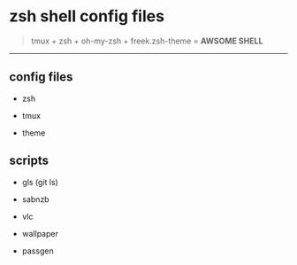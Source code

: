 # zsh shell config files 

> tmux + zsh + oh-my-zsh + freek.zsh-theme = **AWSOME SHELL**

*****
## config files

* zsh

* tmux

* theme

## scripts

* gls (git ls)

* sabnzb

* vlc

* wallpaper

* passgen
